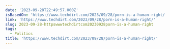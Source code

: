 ```yaml
---
date: '2023-09-28T22:49:57.000Z'
isBasedOn: 'https://www.techdirt.com/2023/09/28/porn-is-a-human-right/'
link: 'https://www.techdirt.com/2023/09/28/porn-is-a-human-right/'
slug: 2023-09-28-httpswwwtechdirtcom20230928porn-is-a-human-right
tags:
  - Politics
title: 'https://www.techdirt.com/2023/09/28/porn-is-a-human-right/'
---
```


